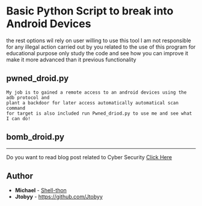 # Basic Python Script to break into Android Devices

the rest options wil rely on user willing to use this tool
I am not responsible for any illegal action carried out by you related to the use of this program
for educational purpose only study the code and see
how you can improve it make it more advanced than it previous functionality

## pwned_droid.py
```
My job is to gained a remote access to an android devices using the adb protocol and
plant a backdoor for later access automatically automatical scan command
for target is also included run Pwned_driod.py to use me and see what I can do!
```

## bomb_droid.py

---
Do you want to  read blog post related to Cyber Security [Click Here](https://shell-thon.github.io/cybershell.github.io)

## Author

* **Michael** - [Shell-thon](https://github.com/Shell-thon)
* **Jtobyy** - https://github.com/Jtobyy
